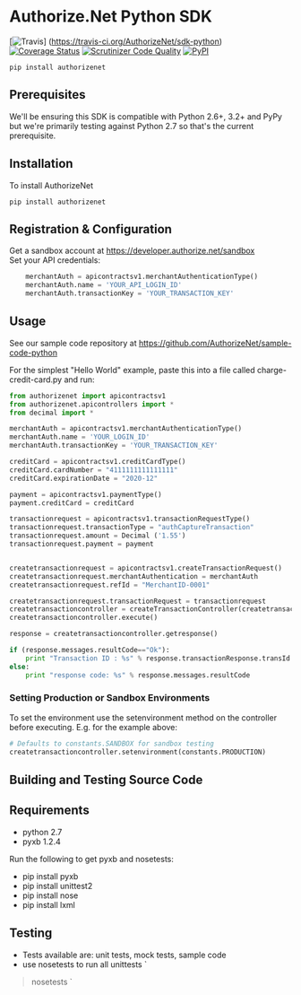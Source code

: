 # Authorize.Net Python SDK 

[![Travis](https://img.shields.io/travis/AuthorizeNet/sdk-python/master.svg)]
(https://travis-ci.org/AuthorizeNet/sdk-python)
[![Coverage Status](https://coveralls.io/repos/github/sunnyrajrathod/sdk-python/badge.svg?branch=master)](https://coveralls.io/github/sunnyrajrathod/sdk-python?branch=master)
[![Scrutinizer Code Quality](https://scrutinizer-ci.com/g/AuthorizeNet/sdk-python/badges/quality-score.png?b=master)](https://scrutinizer-ci.com/g/AuthorizeNet/sdk-python/?branch=master)
[![PyPI](https://img.shields.io/pypi/v/authorizenet.svg)](https://badge.fury.io/py/authorizenet)

`pip install authorizenet`


## Prerequisites

We'll be ensuring this SDK is compatible with Python 2.6+, 3.2+ and PyPy but we're primarily testing against Python 2.7 so that's the current prerequisite.


## Installation
To install AuthorizeNet

`pip install authorizenet`


## Registration & Configuration

Get a sandbox account at https://developer.authorize.net/sandbox  
Set your API credentials:  

````python
	merchantAuth = apicontractsv1.merchantAuthenticationType()
	merchantAuth.name = 'YOUR_API_LOGIN_ID'
	merchantAuth.transactionKey = 'YOUR_TRANSACTION_KEY'
````


## Usage
See our sample code repository at https://github.com/AuthorizeNet/sample-code-python 

For the simplest "Hello World" example, paste this into a file called charge-credit-card.py and run:

````python
from authorizenet import apicontractsv1
from authorizenet.apicontrollers import *
from decimal import *

merchantAuth = apicontractsv1.merchantAuthenticationType()
merchantAuth.name = 'YOUR_LOGIN_ID'
merchantAuth.transactionKey = 'YOUR_TRANSACTION_KEY'

creditCard = apicontractsv1.creditCardType()
creditCard.cardNumber = "4111111111111111"
creditCard.expirationDate = "2020-12"

payment = apicontractsv1.paymentType()
payment.creditCard = creditCard

transactionrequest = apicontractsv1.transactionRequestType()
transactionrequest.transactionType = "authCaptureTransaction"
transactionrequest.amount = Decimal ('1.55')
transactionrequest.payment = payment


createtransactionrequest = apicontractsv1.createTransactionRequest()
createtransactionrequest.merchantAuthentication = merchantAuth
createtransactionrequest.refId = "MerchantID-0001"

createtransactionrequest.transactionRequest = transactionrequest
createtransactioncontroller = createTransactionController(createtransactionrequest)
createtransactioncontroller.execute()

response = createtransactioncontroller.getresponse()

if (response.messages.resultCode=="Ok"):
	print "Transaction ID : %s" % response.transactionResponse.transId
else:
	print "response code: %s" % response.messages.resultCode

````
### Setting Production or Sandbox Environments  
To set the environment use the setenvironment method on the controller before executing.  E.g. for the example above:
````python
# Defaults to constants.SANDBOX for sandbox testing
createtransactioncontroller.setenvironment(constants.PRODUCTION)
````

## Building and Testing Source Code

Requirements
--------------------------------------
- python 2.7
- pyxb 1.2.4


Run the following to get pyxb and nosetests:
- pip install pyxb
- pip install unittest2
- pip install nose
- pip install lxml

Testing
--------------------------------------
- Tests available are: unit tests, mock tests, sample code
- use nosetests to run all unittests 
`
>nosetests
`


